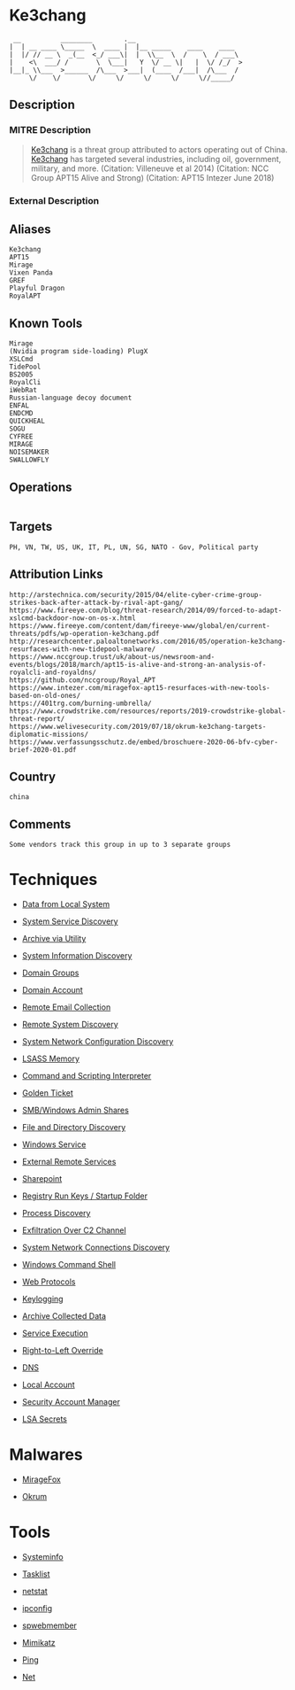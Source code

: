 
# Ke3chang

```
 __          ________        .__                           
|  | __ ____ \_____  \  ____ |  |__ _____    ____    ____  
|  |/ // __ \  _(__  <_/ ___\|  |  \\__  \  /    \  / ___\ 
|    <\  ___/ /       \  \___|   Y  \/ __ \|   |  \/ /_/  >
|__|_ \\___  >______  /\___  >___|  (____  /___|  /\___  / 
     \/    \/       \/     \/     \/     \/     \//_____/  

```

## Description

### MITRE Description

> [Ke3chang](https://attack.mitre.org/groups/G0004) is a threat group attributed to actors operating out of China. [Ke3chang](https://attack.mitre.org/groups/G0004) has targeted several industries, including oil, government, military, and more. (Citation: Villeneuve et al 2014) (Citation: NCC Group APT15 Alive and Strong) (Citation: APT15 Intezer June 2018)

### External Description

> 

## Aliases

```
Ke3chang
APT15
Mirage
Vixen Panda
GREF
Playful Dragon
RoyalAPT
```

## Known Tools

```
Mirage
(Nvidia program side-loading) PlugX
XSLCmd
TidePool
BS2005
RoyalCli
iWebRat
Russian-language decoy document
ENFAL
ENDCMD
QUICKHEAL
SOGU
CYFREE
MIRAGE
NOISEMAKER
SWALLOWFLY
```

## Operations

```

```

## Targets

```
PH, VN, TW, US, UK, IT, PL, UN, SG, NATO - Gov, Political party
```

## Attribution Links

```
http://arstechnica.com/security/2015/04/elite-cyber-crime-group-strikes-back-after-attack-by-rival-apt-gang/
https://www.fireeye.com/blog/threat-research/2014/09/forced-to-adapt-xslcmd-backdoor-now-on-os-x.html
https://www.fireeye.com/content/dam/fireeye-www/global/en/current-threats/pdfs/wp-operation-ke3chang.pdf
http://researchcenter.paloaltonetworks.com/2016/05/operation-ke3chang-resurfaces-with-new-tidepool-malware/
https://www.nccgroup.trust/uk/about-us/newsroom-and-events/blogs/2018/march/apt15-is-alive-and-strong-an-analysis-of-royalcli-and-royaldns/
https://github.com/nccgroup/Royal_APT
https://www.intezer.com/miragefox-apt15-resurfaces-with-new-tools-based-on-old-ones/
https://401trg.com/burning-umbrella/
https://www.crowdstrike.com/resources/reports/2019-crowdstrike-global-threat-report/
https://www.welivesecurity.com/2019/07/18/okrum-ke3chang-targets-diplomatic-missions/
https://www.verfassungsschutz.de/embed/broschuere-2020-06-bfv-cyber-brief-2020-01.pdf
```

## Country

```
china
```

## Comments

```
Some vendors track this group in up to 3 separate groups
```

# Techniques


* [Data from Local System](../techniques/Data-from-Local-System.md)

* [System Service Discovery](../techniques/System-Service-Discovery.md)
    
* [Archive via Utility](../techniques/Archive-via-Utility.md)
    
* [System Information Discovery](../techniques/System-Information-Discovery.md)
    
* [Domain Groups](../techniques/Domain-Groups.md)
    
* [Domain Account](../techniques/Domain-Account.md)
    
* [Remote Email Collection](../techniques/Remote-Email-Collection.md)
    
* [Remote System Discovery](../techniques/Remote-System-Discovery.md)
    
* [System Network Configuration Discovery](../techniques/System-Network-Configuration-Discovery.md)
    
* [LSASS Memory](../techniques/LSASS-Memory.md)
    
* [Command and Scripting Interpreter](../techniques/Command-and-Scripting-Interpreter.md)
    
* [Golden Ticket](../techniques/Golden-Ticket.md)
    
* [SMB/Windows Admin Shares](../techniques/SMB-Windows-Admin-Shares.md)
    
* [File and Directory Discovery](../techniques/File-and-Directory-Discovery.md)
    
* [Windows Service](../techniques/Windows-Service.md)
    
* [External Remote Services](../techniques/External-Remote-Services.md)
    
* [Sharepoint](../techniques/Sharepoint.md)
    
* [Registry Run Keys / Startup Folder](../techniques/Registry-Run-Keys---Startup-Folder.md)
    
* [Process Discovery](../techniques/Process-Discovery.md)
    
* [Exfiltration Over C2 Channel](../techniques/Exfiltration-Over-C2-Channel.md)
    
* [System Network Connections Discovery](../techniques/System-Network-Connections-Discovery.md)
    
* [Windows Command Shell](../techniques/Windows-Command-Shell.md)
    
* [Web Protocols](../techniques/Web-Protocols.md)
    
* [Keylogging](../techniques/Keylogging.md)
    
* [Archive Collected Data](../techniques/Archive-Collected-Data.md)
    
* [Service Execution](../techniques/Service-Execution.md)
    
* [Right-to-Left Override](../techniques/Right-to-Left-Override.md)
    
* [DNS](../techniques/DNS.md)
    
* [Local Account](../techniques/Local-Account.md)
    
* [Security Account Manager](../techniques/Security-Account-Manager.md)
    
* [LSA Secrets](../techniques/LSA-Secrets.md)
    

# Malwares


* [MirageFox](../malwares/MirageFox.md)

* [Okrum](../malwares/Okrum.md)
    

# Tools


* [Systeminfo](../tools/Systeminfo.md)

* [Tasklist](../tools/Tasklist.md)
    
* [netstat](../tools/netstat.md)
    
* [ipconfig](../tools/ipconfig.md)
    
* [spwebmember](../tools/spwebmember.md)
    
* [Mimikatz](../tools/Mimikatz.md)
    
* [Ping](../tools/Ping.md)
    
* [Net](../tools/Net.md)
    
